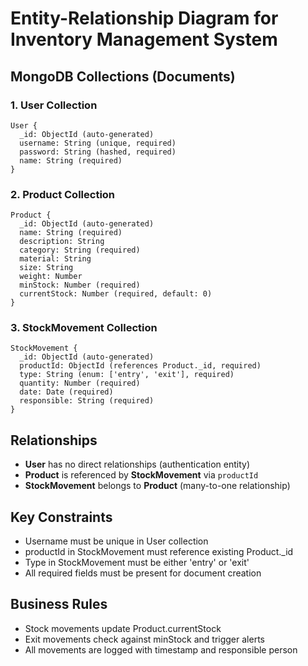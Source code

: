 # Entity-Relationship Diagram for Inventory Management System

## MongoDB Collections (Documents)

### 1. User Collection
```
User {
  _id: ObjectId (auto-generated)
  username: String (unique, required)
  password: String (hashed, required)
  name: String (required)
}
```

### 2. Product Collection
```
Product {
  _id: ObjectId (auto-generated)
  name: String (required)
  description: String
  category: String (required)
  material: String
  size: String
  weight: Number
  minStock: Number (required)
  currentStock: Number (required, default: 0)
}
```

### 3. StockMovement Collection
```
StockMovement {
  _id: ObjectId (auto-generated)
  productId: ObjectId (references Product._id, required)
  type: String (enum: ['entry', 'exit'], required)
  quantity: Number (required)
  date: Date (required)
  responsible: String (required)
}
```

## Relationships

- **User** has no direct relationships (authentication entity)
- **Product** is referenced by **StockMovement** via `productId`
- **StockMovement** belongs to **Product** (many-to-one relationship)

## Key Constraints

- Username must be unique in User collection
- productId in StockMovement must reference existing Product._id
- Type in StockMovement must be either 'entry' or 'exit'
- All required fields must be present for document creation

## Business Rules

- Stock movements update Product.currentStock
- Exit movements check against minStock and trigger alerts
- All movements are logged with timestamp and responsible person

